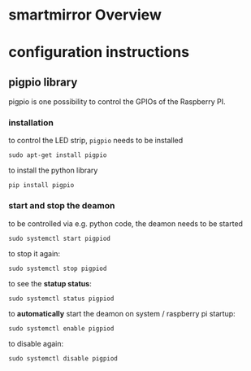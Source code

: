 # smartmirror Overview

# configuration instructions

## pigpio library
pigpio is one possibility to control the GPIOs of the Raspberry PI.

### installation

to control the LED strip, `pigpio` needs to be installed

```console
sudo apt-get install pigpio
```

to install the python library
```console
pip install pigpio
```

### start and stop the deamon

to be controlled via e.g. python code, the deamon needs to be started
```console
sudo systemctl start pigpiod
```

to stop it again:
```console
sudo systemctl stop pigpiod
```

to see the **statup status**:
```console
sudo systemctl status pigpiod
```

to **automatically** start the deamon on system / raspberry pi startup:
```console
sudo systemctl enable pigpiod
```

to disable again:
```console
sudo systemctl disable pigpiod
```
